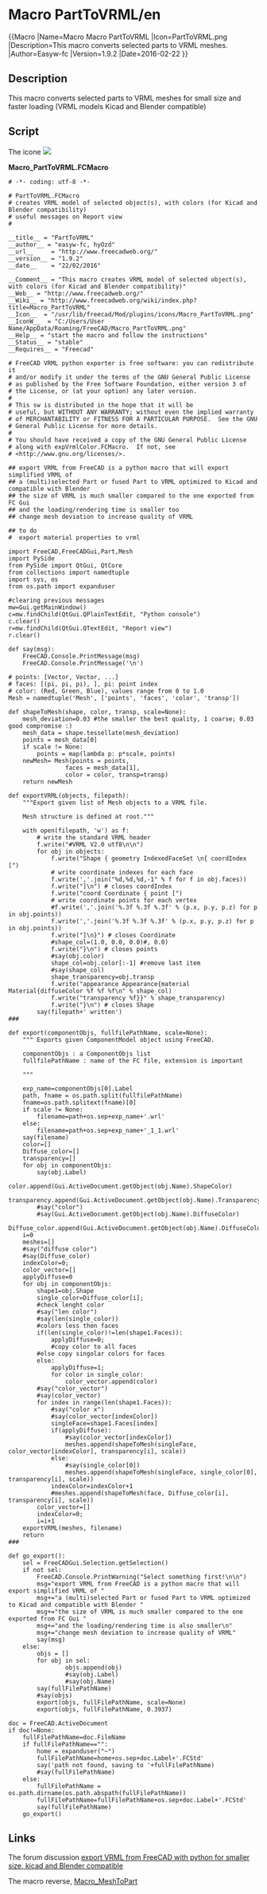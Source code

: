 # Macro PartToVRML/en
 {{Macro
|Name=Macro Macro PartToVRML
|Icon=PartToVRML.png
|Description=This macro converts selected parts to VRML meshes.
|Author=Easyw-fc
|Version=1.9.2
|Date=2016-02-22
}}

## Description

This macro converts selected parts to VRML meshes for small size and faster loading (VRML models Kicad and Blender compatible)

## Script

The icone ![](images/PartToVRML.png )

**Macro\_PartToVRML.FCMacro**


    # -*- coding: utf-8 -*-

    # PartToVRML.FCMacro
    # creates VRML model of selected object(s), with colors (for Kicad and Blender compatibility)
    # useful messages on Report view
    #

    __title__ = "PartToVRML"
    __author__ = "easyw-fc, hyOzd"
    __url__     = "http://www.freecadweb.org/"
    __version__ = "1.9.2"
    __date__    = "22/02/2016"

    __Comment__ = "This macro creates VRML model of selected object(s), with colors (for Kicad and Blender compatibility)"
    __Web__ = "http://www.freecadweb.org/"
    __Wiki__ = "http://www.freecadweb.org/wiki/index.php?title=Macro_PartToVRML"
    __Icon__  = "/usr/lib/freecad/Mod/plugins/icons/Macro_PartToVRML.png"
    __IconW__  = "C:/Users/User Name/AppData/Roaming/FreeCAD/Macro_PartToVRML.png"
    __Help__ = "start the macro and follow the instructions"
    __Status__ = "stable"
    __Requires__ = "Freecad"

    # FreeCAD VRML python exporter is free software: you can redistribute it
    # and/or modify it under the terms of the GNU General Public License
    # as published by the Free Software Foundation, either version 3 of
    # the License, or (at your option) any later version.
    #
    # This sw is distributed in the hope that it will be
    # useful, but WITHOUT ANY WARRANTY; without even the implied warranty
    # of MERCHANTABILITY or FITNESS FOR A PARTICULAR PURPOSE.  See the GNU
    # General Public License for more details.
    #
    # You should have received a copy of the GNU General Public License
    # along with expVrmlColor.FCMacro.  If not, see
    # <http://www.gnu.org/licenses/>.

    ## export VRML from FreeCAD is a python macro that will export simplified VRML of 
    ## a (multi)selected Part or fused Part to VRML optimized to Kicad and compatible with Blender
    ## the size of VRML is much smaller compared to the one exported from FC Gui
    ## and the loading/rendering time is smaller too
    ## change mesh deviation to increase quality of VRML

    ## to do 
    #  export material properties to vrml

    import FreeCAD,FreeCADGui,Part,Mesh
    import PySide
    from PySide import QtGui, QtCore
    from collections import namedtuple
    import sys, os
    from os.path import expanduser

    #clearing previous messages
    mw=Gui.getMainWindow()
    c=mw.findChild(QtGui.QPlainTextEdit, "Python console")
    c.clear()
    r=mw.findChild(QtGui.QTextEdit, "Report view")
    r.clear()

    def say(msg):
        FreeCAD.Console.PrintMessage(msg)
        FreeCAD.Console.PrintMessage('\n')

    # points: [Vector, Vector, ...]
    # faces: [(pi, pi, pi), ], pi: point index
    # color: (Red, Green, Blue), values range from 0 to 1.0
    Mesh = namedtuple('Mesh', ['points', 'faces', 'color', 'transp'])

    def shapeToMesh(shape, color, transp, scale=None):
        mesh_deviation=0.03 #the smaller the best quality, 1 coarse; 0.03 good compromise :)
        mesh_data = shape.tessellate(mesh_deviation)
        points = mesh_data[0]
        if scale != None:
            points = map(lambda p: p*scale, points)
        newMesh= Mesh(points = points,
                    faces = mesh_data[1],
                    color = color, transp=transp)
        return newMesh
            
    def exportVRML(objects, filepath):
        """Export given list of Mesh objects to a VRML file.

        Mesh structure is defined at root."""

        with open(filepath, 'w') as f:
            # write the standard VRML header
            f.write("#VRML V2.0 utf8\n\n")
            for obj in objects:
                f.write("Shape { geometry IndexedFaceSet \n{ coordIndex [")
                # write coordinate indexes for each face
                f.write(','.join("%d,%d,%d,-1" % f for f in obj.faces))
                f.write("]\n") # closes coordIndex
                f.write("coord Coordinate { point [")
                # write coordinate points for each vertex
                #f.write(','.join('%.3f %.3f %.3f' % (p.x, p.y, p.z) for p in obj.points))
                f.write(','.join('%.3f %.3f %.3f' % (p.x, p.y, p.z) for p in obj.points))
                f.write("]\n}") # closes Coordinate
                #shape_col=(1.0, 0.0, 0.0)#, 0.0)
                f.write("}\n") # closes points
                #say(obj.color)
                shape_col=obj.color[:-1] #remove last item
                #say(shape_col)
                shape_transparency=obj.transp
                f.write("appearance Appearance{material Material{diffuseColor %f %f %f\n" % shape_col)
                f.write("transparency %f}}" % shape_transparency)
                f.write("}\n") # closes Shape
            say(filepath+' written')
    ###

    def export(componentObjs, fullfilePathName, scale=None):
        """ Exports given ComponentModel object using FreeCAD.

        componentObjs : a ComponentObjs list
        fullfilePathName : name of the FC file, extension is important
        
        """
        
        exp_name=componentObjs[0].Label
        path, fname = os.path.split(fullfilePathName)
        fname=os.path.splitext(fname)[0]
        if scale != None:
            filename=path+os.sep+exp_name+'.wrl'
        else:
            filename=path+os.sep+exp_name+'_1_1.wrl'
        say(filename)    
        color=[]
        Diffuse_color=[]
        transparency=[]
        for obj in componentObjs:
            say(obj.Label)
            color.append(Gui.ActiveDocument.getObject(obj.Name).ShapeColor)
            transparency.append(Gui.ActiveDocument.getObject(obj.Name).Transparency/100.0)
            #say("color")
            #say(Gui.ActiveDocument.getObject(obj.Name).DiffuseColor)
            Diffuse_color.append(Gui.ActiveDocument.getObject(obj.Name).DiffuseColor)
        i=0
        meshes=[]
        #say("diffuse color")
        #say(Diffuse_color)
        indexColor=0;
        color_vector=[]
        applyDiffuse=0
        for obj in componentObjs:
            shape1=obj.Shape
            single_color=Diffuse_color[i];
            #check lenght color
            #say("len color")
            #say(len(single_color))
            #colors less then faces
            if(len(single_color)!=len(shape1.Faces)):
                applyDiffuse=0;
                #copy color to all faces
            #else copy singolar colors for faces
            else:
                applyDiffuse=1;
                for color in single_color:
                    color_vector.append(color)
            #say("color_vector")
            #say(color_vector)
            for index in range(len(shape1.Faces)):
                #say("color x")
                #say(color_vector[indexColor])
                singleFace=shape1.Faces[index]
                if(applyDiffuse):
                    #say(color_vector[indexColor])
                    meshes.append(shapeToMesh(singleFace, color_vector[indexColor], transparency[i], scale))
                else:
                    #say(single_color[0])
                    meshes.append(shapeToMesh(singleFace, single_color[0], transparency[i], scale))
                indexColor=indexColor+1
                #meshes.append(shapeToMesh(face, Diffuse_color[i], transparency[i], scale))
            color_vector=[]
            indexColor=0;
            i=i+1            
        exportVRML(meshes, filename)
        return
    ###

    def go_export():
        sel = FreeCADGui.Selection.getSelection()
        if not sel:
            FreeCAD.Console.PrintWarning("Select something first!\n\n")
            msg="export VRML from FreeCAD is a python macro that will export simplified VRML of "
            msg+="a (multi)selected Part or fused Part to VRML optimized to Kicad and compatible with Blender "
            msg+="the size of VRML is much smaller compared to the one exported from FC Gui "
            msg+="and the loading/rendering time is also smaller\n"
            msg+="change mesh deviation to increase quality of VRML"
            say(msg)
        else:
            objs = []
            for obj in sel:
                    objs.append(obj)
                    #say(obj.Label)
                    #say(obj.Name)
            say(fullFilePathName)
            #say(objs)
            export(objs, fullFilePathName, scale=None)
            export(objs, fullFilePathName, 0.3937)
        
    doc = FreeCAD.ActiveDocument
    if doc!=None:
        fullFilePathName=doc.FileName
        if fullFilePathName=="":
            home = expanduser("~")
            fullFilePathName=home+os.sep+doc.Label+'.FCStd'
            say('path not found, saving to '+fullFilePathName)
            #say(fullFilePathName)
        else:
            fullFilePathName = os.path.dirname(os.path.abspath(fullFilePathName))
            fullFilePathName=fullFilePathName+os.sep+doc.Label+'.FCStd'
            say(fullFilePathName)
        go_export()

## Links

The forum discussion [export VRML from FreeCAD with python for smaller size, kicad and Blender compatible](http://forum.freecadweb.org/viewtopic.php?f=22&t=14099)

The macro reverse, [Macro\_MeshToPart](Macro_MeshToPart.md)
